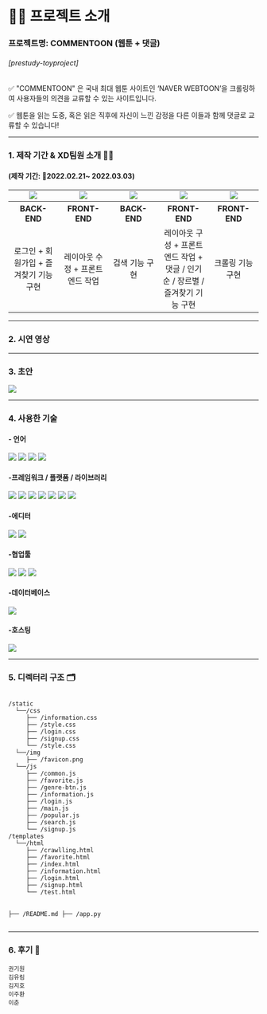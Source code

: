 <h1>🧚‍♀️ 프로젝트 소개</h1>
<h3>프로젝트명: COMMENTOON (웹툰 + 댓글)</h3>
<h6>[prestudy-toyproject]</h6>
<p> ✅ "COMMENTOON" 은 국내 최대 웹툰 사이트인 ‘NAVER WEBTOON’을 크롤링하여 사용자들의 의견을 교류할 수 있는 사이트입니다. </p>
<p> ✅ 웹툰을 읽는 도중,
혹은 읽은 직후에 자신이 느낀 감정을 다른 이들과 함께 댓글로 교류할 수 있습니다!</p>
<hr/>
<h3>1. 제작 기간 & XD팀원 소개 👨‍💻</h3>

<h4>(제작 기간: 📆2022.02.21~ 2022.03.03)</h4>


<table>
    <tr>
        <td align="center">
        <a href="#;"><img src="https://img.shields.io/badge/권기원-0014A7?style=뱃지모양&logo=로고&logoColor=white"/></a>
        </td>
        <td align="center">
        <a href="https://velog.io/@ryurim0109"><img src="https://img.shields.io/badge/김유림-FFE812?style=뱃지모양&logo=로고&logoColor=black"/></a>
        </td>
        <td align="center">
        <a href="#;"><img src="https://img.shields.io/badge/김지호-8C58E7?style=뱃지모양&logo=로고&logoColor=white"/></a>
        </td>
        <td align="center">
        <a href="#;"><img src="https://img.shields.io/badge/이주환-1C84FF?style=뱃지모양&logo=로고&logoColor=black"/></a> 
        </td>
        <td align="center">
        <a href="#;"><img src="https://img.shields.io/badge/이춘-7EA973?style=뱃지모양&logo=로고&logoColor=black"/></a> 
        </td>
    </tr>
    <tr>
        <th width="20%" align="center"> BACK-END
        </th>
        <th width="20%" align="center">FRONT-END
        </th>
        <th width="20%" align="center">BACK-END 
        </th>
        <th width="20%" align="center">FRONT-END
        </th>
        <th width="20%" align="center">FRONT-END
        </th>
    </tr>
    <tr>
        <td align="center"> 로그인 + 회원가입 + 즐겨찾기 기능 구현
        </td>
        <td align="center">레이아웃 수정 + 프론트 엔드 작업
        </td>
        <td align="center">검색 기능 구현
        </td>
        <td align="center">레이아웃 구성 + 프론트 엔드 작업 + 댓글 / 인기순 / 장르별 / 즐겨찾기 기능 구현
        </td>
        <td align="center">크롤링 기능 구현
        </td>
    </tr>
</table>

<hr/>
<h3> 2. 시연 영상 </h3>


<hr/>
<h3>3. 초안</h3>


![](https://media.vlpt.us/images/ryurim0109/post/de9725fc-43e1-4dac-b1aa-e3ce314a23cc/123.png)
<hr/>
<h3>4. 사용한 기술</h3>

<h4>- 언어</h4>
<p float="left">
<img src="https://img.shields.io/badge/html5-E34F26?style=for-the-badge&logo=html5&logoColor=white">
<img src="https://img.shields.io/badge/CSS-1572B6?style=for-the-badge&logo=CSS&logoColor=white">
<img src="https://img.shields.io/badge/JavaScript-F7DF1E?style=for-the-badge&logo=JavaScript&logoColor=white">
<img src="https://img.shields.io/badge/python-3670A0?style=for-the-badge&logo=python&logoColor=ffdd54">
</p>

<h4>-프레임워크 / 플랫폼 / 라이브러리</h4>
<p float="left">
<img src="https://img.shields.io/badge/jquery-%230769AD.svg?style=for-the-badge&logo=jquery&logoColor=white">
<img src="https://img.shields.io/badge/bootstrap-%23563D7C.svg?style=for-the-badge&logo=bootstrap&logoColor=white">
<img src="https://img.shields.io/badge/JWT-black?style=for-the-badge&logo=JSON%20web%20tokens">
<img src="https://img.shields.io/badge/Jinja-7952B3?style=for-the-badge&logo=Jinja&logoColor=white">
<img src="https://img.shields.io/badge/Gsap-0000ff?style=for-the-badge&logo=Gsap&logoColor=white">
<img src="https://img.shields.io/badge/Fontawsome-00ffff?style=for-the-badge&logo=Fontawsome&logoColor=white">
<img src="https://img.shields.io/badge/bulma-e34?style=for-the-badge&logo=bulma&logoColor=white">
</p>

<h4>-에디터</h4>
<img src="https://img.shields.io/badge/pycharm-143?style=for-the-badge&logo=pycharm&logoColor=black&color=black&labelColor=brightgreen">
<img src="https://img.shields.io/badge/VisualStudio-143?style=for-the-badge&logo=VisualStudio&logoColor=blue&color=blue&labelColor=c4c4c4">

<h4>-협업툴</h4>
<p float="left">
<img src="https://img.shields.io/badge/github-%23121011.svg?style=for-the-badge&logo=github&logoColor=white">
<img src="https://img.shields.io/badge/git-F05032?style=for-the-badge&logo=git&logoColor=white">
<img src="https://img.shields.io/badge/Notion-ff00ff?style=for-the-badge&logo=Notion&logoColor=white">
</p>
<h4>-데이터베이스</h4>
<img src="https://img.shields.io/badge/MongoDB-%234ea94b.svg?style=for-the-badge&logo=mongodb&logoColor=white">

<h4>-호스팅<h4>
<img src="https://img.shields.io/badge/AWS-%23FF9900.svg?style=for-the-badge&logo=amazon-aws&logoColor=white">
<hr/>
<h3>5. 디렉터리 구조 🗂</h3>
<pre>
<code>
/static
  └──/css
     ├── /information.css
     ├── /style.css
     ├── /login.css
     ├── /signup.css
     └── /style.css
  └──/img
     ├── /favicon.png
  └──/js
     ├── /common.js
     ├── /favorite.js
     ├── /genre-btn.js
     ├── /information.js
     ├── /login.js
     ├── /main.js
     ├── /popular.js
     ├── /search.js
     └── /signup.js
/templates
  └──/html
     ├── /crawlling.html
     ├── /favorite.html
     ├── /index.html
     ├── /information.html
     ├── /login.html
     ├── /signup.html
     └── /test.html

├── /README.md
├── /app.py
</code>
</pre>

<hr/>
<h3>6. 후기 📝</h3>

<code>권기원</code> 
<br />
<code>김유림</code> 
<br />
<code>김지호</code> 
<br />
<code>이주환</code> 
<br />
<code>이춘</code> 




